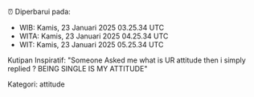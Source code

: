 ⏰ Diperbarui pada:
- WIB: Kamis, 23 Januari 2025 03.25.34 UTC
- WITA: Kamis, 23 Januari 2025 04.25.34 UTC
- WIT: Kamis, 23 Januari 2025 05.25.34 UTC

Kutipan Inspiratif:
"Someone Asked me what is UR attitude then i simply replied ? BEING SINGLE IS MY ATTITUDE"


Kategori: attitude

